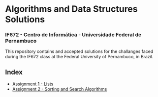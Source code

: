 # Algorithms and Data Structures Solutions
### IF672 - Centro de Informática - Universidade Federal de Pernambuco

This repository contains and accepted solutions for the challanges faced during the IF672 class at the Federal University of Pernambuco, in Brazil.

## Index
* [Assignment 1 - Lists](Assignment%201%20-%20Lists/)
* [Assignment 2 - Sorting and Search Algorithms](Assignment%202%20-%20Sorting%20and%20Search%20Algorithms/)

